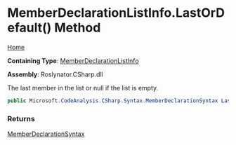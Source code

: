 # MemberDeclarationListInfo\.LastOrDefault\(\) Method

[Home](../../../../../README.md)

**Containing Type**: [MemberDeclarationListInfo](../README.md)

**Assembly**: Roslynator\.CSharp\.dll

  
The last member in the list or null if the list is empty\.

```csharp
public Microsoft.CodeAnalysis.CSharp.Syntax.MemberDeclarationSyntax LastOrDefault()
```

### Returns

[MemberDeclarationSyntax](https://docs.microsoft.com/en-us/dotnet/api/microsoft.codeanalysis.csharp.syntax.memberdeclarationsyntax)

